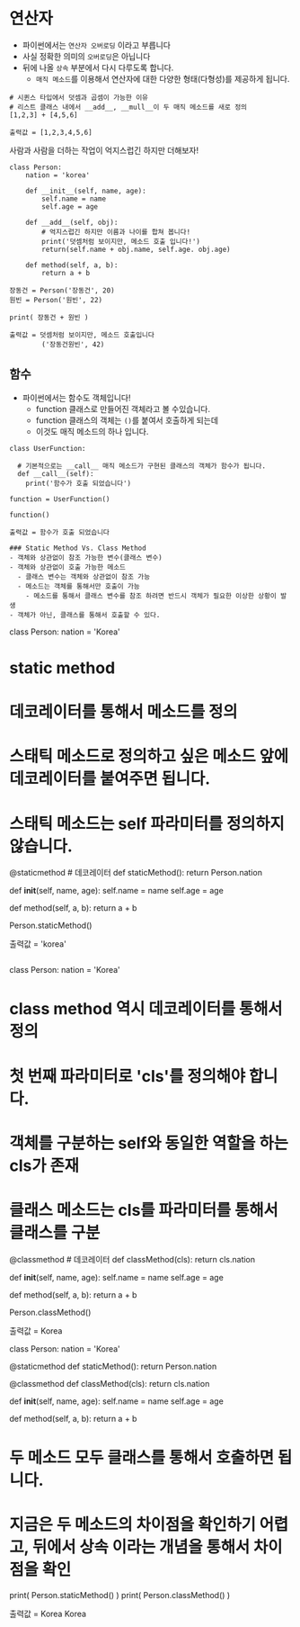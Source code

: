 # 연산자
- 파이썬에서는 `연산자 오버로딩` 이라고 부릅니다
- 사실 정확한 의미의 `오버로딩`은 아닙니다
- 뒤에 나올 `상속` 부분에서 다시 다루도록 합니다.
  - `매직 메소드`를 이용해서 연산자에 대한 다양한 형태(다형성)를 제공하게 됩니다.

```
# 시퀸스 타입에서 덧셈과 곱셈이 가능한 이유
# 리스트 클래스 내에서 __add__, __mull__이 두 매직 메소드를 새로 정의
[1,2,3] + [4,5,6]

출력값 = [1,2,3,4,5,6]
```
사람과 사람을 더하는 작업이 억지스럽긴 하지만 더해보자!

```
class Person:
    nation = 'korea'

    def __init__(self, name, age):
        self.name = name
        self.age = age

    def __add__(self, obj):
        # 억지스럽긴 하지만 이름과 나이를 합쳐 봅니다!
        print('덧셈처럼 보이지만, 메소드 호출 입니다!')
        return(self.name + obj.name, self.age. obj.age)

    def method(self, a, b):
        return a + b

장동건 = Person('장동건', 20)
원빈 = Person('원빈', 22)

print( 장동건 + 원빈 )

출력값 = 덧셈처럼 보이지만, 메소드 호출입니다
        ('장동건원빈', 42)
```
## 함수
- 파이썬에서는 함수도 객체입니다!
  - function 클래스로 만들어진 객체라고 볼 수있습니다.
  - function 클래스의 객체는 `()`를 붙여서 호출하게 되는데
  - 이것도 매직 메소드의 하나 입니다.

```
class UserFunction:

  # 기본적으로는 __call__ 매직 메소드가 구현된 클래스의 객체가 함수가 됩니다. 
  def __call__(self):
    print('함수가 호출 되었습니다')

function = UserFunction()

function()

출력값 = 함수가 호출 되었습니다

### Static Method Vs. Class Method
- 객체와 상관없이 참조 가능한 변수(클래스 변수)
- 객체와 상관없이 호출 가능한 메소드
  - 클래스 변수는 객체와 상관없이 참조 가능
  - 메소드는 객체를 통해서만 호출이 가능
    - 메소드를 통해서 클래스 변수를 참조 하려면 반드시 객체가 필요한 이상한 상황이 발생
- 객체가 아닌, 클래스를 통해서 호출할 수 있다.

```
class Person:
  nation = 'Korea'

  # static method
  # 데코레이터를 통해서 메소드를 정의
  # 스태틱 메소드로 정의하고 싶은 메소드 앞에 데코레이터를 붙여주면 됩니다. 
  # 스태틱 메소드는 self 파라미터를 정의하지 않습니다.

  @staticmethod # 데코레이터
  def staticMethod():
    return Person.nation

  def __init__(self, name, age):
    self.name = name
    self.age = age

  def method(self, a, b):
    return a + b

Person.staticMethod()

출력값 = 'korea'
```

```
class Person:
  nation = 'Korea'

  # class method 역시 데코레이터를 통해서 정의
  # 첫 번째 파라미터로 'cls'를 정의해야 합니다.
  # 객체를 구분하는 self와 동일한 역할을 하는 cls가 존재
  # 클래스 메소드는 cls를 파라미터를 통해서 클래스를 구분

  @classmethod # 데코레이터
  def classMethod(cls):
    return cls.nation

  def __init__(self, name, age):
    self.name = name
    self.age = age

  def method(self, a, b):
    return a + b

Person.classMethod()

출력값 = Korea

class Person:
  nation = 'Korea'

  @staticmethod 
  def staticMethod():
    return Person.nation

  @classmethod 
  def classMethod(cls):
    return cls.nation

  def __init__(self, name, age):
    self.name = name
    self.age = age

  def method(self, a, b):
    return a + b

# 두 메소드 모두 클래스를 통해서 호출하면 됩니다. 
# 지금은 두 메소드의 차이점을 확인하기 어렵고, 뒤에서 상속 이라는 개념을 통해서 차이점을 확인
print( Person.staticMethod() )
print( Person.classMethod() )

출력값 = Korea
        Korea

